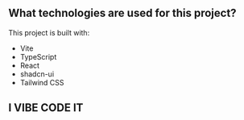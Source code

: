 ## What technologies are used for this project?
This project is built with:
- Vite
- TypeScript
- React
- shadcn-ui
- Tailwind CSS


## I VIBE CODE IT 
